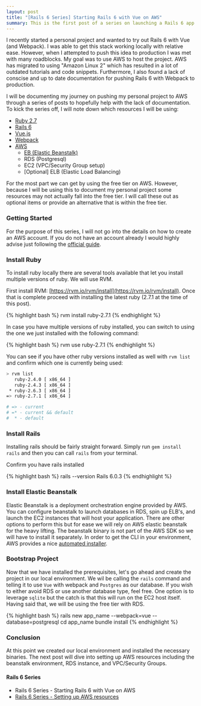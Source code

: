 ```yaml
---
layout: post
title: "[Rails 6 Series] Starting Rails 6 with Vue on AWS"
summary: This is the first post of a series on launching a Rails 6 app with Vue/Webpack on AWS.
---
```


I recently started a personal project and wanted to try out Rails 6 with Vue (and Webpack). I was able to get this stack working locally with relative ease. However, when I attempted to push
this idea to production I was met with many roadblocks. My goal was to use AWS to host the project. AWS has migrated to using "Amazon Linux 2" which has resulted in a lot of
outdated tutorials and code snippets. Furthermore, I also found a lack of conscise and up to date documentation for pushing Rails 6 with Webpack to production.

I will be documenting my journey on pushing my personal project to AWS through a series of posts to hopefully help with the lack of documentation. To kick the series off, I will note down
which resources I will be using:

- [Ruby 2.7](https://www.ruby-lang.org/en/news/2019/12/25/ruby-2-7-0-released/)
- [Rails 6](https://edgeguides.rubyonrails.org/6_0_release_notes.html)
- [Vue.js](https://vuejs.org/guide/)
- [Webpack](https://webpack.js.org/guides/)
- [AWS](https://console.aws.amazon.com/)
  - [EB (Elastic Beanstalk)](https://docs.aws.amazon.com/elasticbeanstalk/latest/dg/Welcome.html)
  - RDS (Postgresql)
  - EC2 (VPC/Security Group setup)
  - [Optional] ELB (Elastic Load Balancing)

For the most part we can get by using the free tier on AWS. However, because I will be using this to document my personal project some resources may not actually fall into the free tier. I will call these out as optional items or provide an alternative that is within the free tier.

### Getting Started

For the purpose of this series, I will not go into the details on how to create an AWS account. If you do not have an account already I would highly advise just following the [official guide](https://aws.amazon.com/premiumsupport/knowledge-center/create-and-activate-aws-account/).

### Install Ruby

To install ruby locally there are several tools available that let you install multiple versions of ruby. We will use RVM.

First install RVM: [https://rvm.io/rvm/install](https://rvm.io/rvm/install). Once that is complete proceed with installing the latest ruby (2.7.1 at the time of this post).

{% highlight bash %}
rvm install ruby-2.7.1
{% endhighlight %}

In case you have multiple versions of ruby installed, you can switch to using the one we just installed with the following command:

{% highlight bash %}
rvm use ruby-2.7.1
{% endhighlight %}

You can see if you have other ruby versions installed as well with `rvm list` and confirm which one is currently being used:

```bash
> rvm list
   ruby-2.4.0 [ x86_64 ]
   ruby-2.4.3 [ x86_64 ]
 * ruby-2.6.3 [ x86_64 ]
=> ruby-2.7.1 [ x86_64 ]

# => - current
# =* - current && default
#  * - default
```

### Install Rails

Installing rails should be fairly straight forward. Simply run `gem install rails` and then you can call `rails` from your terminal.

Confirm you have rails installed

{% highlight bash %}
rails --version
Rails 6.0.3
{% endhighlight %}

### Install Elastic Beanstalk

Elastic Beanstalk is a deployment orchestration engine provided by AWS. You can configure beanstalk to launch databases in RDS, spin up ELB's, and launch the EC2 instances that will host your application. There are other options to perform this but for ease we will rely on AWS elastic beanstalk for the heavy lifting. The beanstalk binary is not part of the AWS SDK so we will have to install it separately. In order to get the CLI in your environment, AWS provides a nice [automated installer](https://github.com/aws/aws-elastic-beanstalk-cli-setup).

### Bootstrap Project

Now that we have installed the prerequisites, let's go ahead and create the project in our local environment. We wil be calling the `rails` command and telling it to use `Vue` with webpack and `Postgres` as our database. If you wish to either avoid RDS or use another database type, feel free. One option is to leverage `sqlite` but the catch is that this will run on the EC2 host itself. Having said that, we will be using the free tier with RDS.

{% highlight bash %}
rails new app_name --webpack=vue --database=postgresql
cd app_name
bundle install
{% endhighlight %}

### Conclusion

At this point we created our local environment and installed the necessary binaries. The next post will dive into setting up AWS resources including the beanstalk environment, RDS instance, and VPC/Security Groups.

#### Rails 6 Series
* Rails 6 Series - Starting Rails 6 with Vue on AWS
* [Rails 6 Series - Setting up AWS resources](/2020/06/02/setting-up-aws/)
